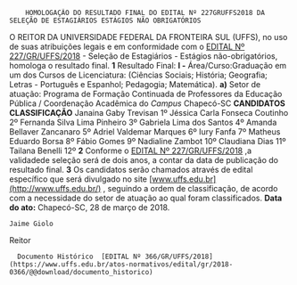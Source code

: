         HOMOLOGAÇÃO DO RESULTADO FINAL DO EDITAL Nº 227GRUFFS2018 DA SELEÇÃO DE ESTAGIÁRIOS ESTÁGIOS NÃO OBRIGATÓRIOS  

 O REITOR DA UNIVERSIDADE FEDERAL DA FRONTEIRA SUL (UFFS), no uso de suas atribuições legais e em conformidade com o [EDITAL Nº 227/GR/UFFS/2018](https://www.uffs.edu.br/atos-normativos/edital/gr/2018-0227)  - Seleção de Estagiários - Estágios não-obrigatórios, homologa o resultado final.   **1** Resultado Final: **I -** Área/Curso:Graduação em um dos Cursos de Licenciatura: (Ciências Sociais; História; Geografia; Letras - Português e Espanhol; Pedagogia; Matemática). **a)** Setor de atuação: Programa de Formação Continuada de Professores da Educação Pública / Coordenação Acadêmica do *Campus* Chapecó-SC     **CANDIDATOS**    **CLASSIFICAÇÃO**      Janaina Gaby Trevisan   1º     Jéssica Carla Fonseca Coutinho   2º     Fernanda Silva Lima Pinheiro   3º     Gabriela Lima dos Santos   4º     Amanda Bellaver Zancanaro   5º     Adriel Valdemar Marques   6º     Iury Fanfa   7º     Matheus Eduardo Borsa   8º     Fábio Gomes   9º     Nadialine Zambot   10º     Claudiana Dias   11º     Tailana Benelli   12º       **2** Conforme o [EDITAL Nº 227/GR/UFFS/2018](https://www.uffs.edu.br/atos-normativos/edital/gr/2018-0227)  ,a validadede seleção será de dois anos, a contar da data de publicação do resultado final.   **3** Os candidatos serão chamados através de edital específico que será divulgado no site [www.uffs.edu.br](http://www.uffs.edu.br/)  , seguindo a ordem de classificação, de acordo com a necessidade do setor de atuação ao qual foram classificados.      **Data do ato:** Chapecó-SC, 28 de março de 2018.   
 

    Jaime Giolo   
 Reitor 

      Documento Histórico  [EDITAL Nº 366/GR/UFFS/2018](https://www.uffs.edu.br/atos-normativos/edital/gr/2018-0366/@@download/documento_historico)     
      